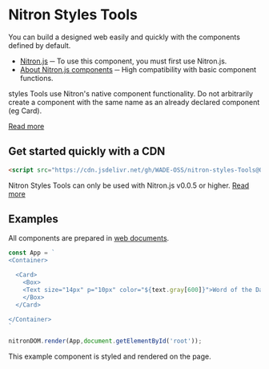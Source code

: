 # Nitron Styles Tools
You can build a designed web easily and quickly with the components defined by default.
- [Nitron.js](https://github.com/WADE-OSS/nitron) ─ To use this component, you must first use Nitron.js.
- [About Nitron.js components](https://nitronjs.org/docs/components) ─ High compatibility with basic component functions.

styles Tools use Nitron's native component functionality. Do not arbitrarily create a component with the same name as an already declared component (eg Card). 

[Read more](https://nitronjs.org/styles-tools/docs/components)


## Get started quickly with a CDN
```html
<script src="https://cdn.jsdelivr.net/gh/WADE-OSS/nitron-styles-Tools@0.0.1/dist/styles-tools.js" integrity="sha384-aEYpaWnJOruh8BY8fgk3Oo/pTknVav8FngW1Pvw34YfHcPObeTG5iTzXfhsZIdNk" crossorigin="anonymous"></script>
```
Nitron Styles Tools can only be used with Nitron.js v0.0.5 or higher. [Read more](https://nitronjs.org/styles-tools/docs/getting-started)

## Examples
All components are prepared in [web documents](https://nitronjs.org/styles-tools/docs).
```js
const App = `
<Container>

  <Card>
    <Box>
    <Text size="14px" p="10px" color="${text.gray[600]}">Word of the Day</Text>
    </Box>
  </Card>

</Container>
`

nitronDOM.render(App,document.getElementById('root'));
```
This example component is styled and rendered on the page.
